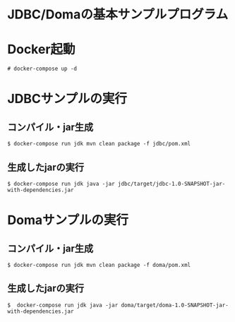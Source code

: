 JDBC/Domaの基本サンプルプログラム
================================

# Docker起動

```
# docker-compose up -d
```

# JDBCサンプルの実行

## コンパイル・jar生成

```
$ docker-compose run jdk mvn clean package -f jdbc/pom.xml
```

## 生成したjarの実行

```
$ docker-compose run jdk java -jar jdbc/target/jdbc-1.0-SNAPSHOT-jar-with-dependencies.jar 
```

# Domaサンプルの実行

## コンパイル・jar生成

```
$ docker-compose run jdk mvn clean package -f doma/pom.xml
```

## 生成したjarの実行

```
$  docker-compose run jdk java -jar doma/target/doma-1.0-SNAPSHOT-jar-with-dependencies.jar  
```

